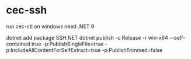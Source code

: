 # cec-ssh
run cec-ctl on windows
need .NET 9

dotnet add package SSH.NET
dotnet publish -c Release -r win-x64    --self-contained true    -p:PublishSingleFile=true    -p:IncludeAllContentForSelfExtract=true  -p:PublishTrimmed=false

